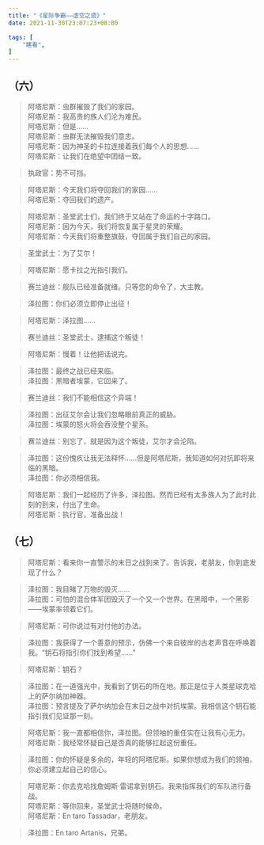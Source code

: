 ```yaml
---
title: "《星际争霸——虚空之遗》"
date: 2021-11-30T23:07:23+08:00

tags: [
    "瞎看",
]
--- 
```


## （六）

> 阿塔尼斯：虫群摧毁了我们的家园。  
> 阿塔尼斯：我高贵的族人们沦为难民。  
> 阿塔尼斯：但是……  
> 阿塔尼斯：虫群无法摧毁我们意志。  
> 阿塔尼斯：因为神圣的卡拉连接着我们每个人的思想……  
> 阿塔尼斯：让我们在绝望中团结一致。  

> 执政官：势不可挡。  

> 阿塔尼斯：今天我们将夺回我们的家园……   
> 阿塔尼斯：夺回我们的遗产。  

> 阿塔尼斯：圣堂武士们，我们终于又站在了命运的十字路口。    
> 阿塔尼斯：因为今天，我们将恢复属于星灵的荣耀。    
> 阿塔尼斯：今天我们将重整旗鼓，夺回属于我们自己的家园。      

> 圣堂武士：为了艾尔！  

> 阿塔尼斯：愿卡拉之光指引我们。    

> 赛兰迪丝：舰队已经准备就绪。只等您的命令了，大主教。  

> 泽拉图：你们必须立即停止出征！  

> 阿塔尼斯：泽拉图……

> 赛兰迪丝：圣堂武士，逮捕这个叛徒！  

> 阿塔尼斯：慢着！让他把话说完。  

> 泽拉图：最终之战已经来临。    
> 泽拉图：黑暗者埃蒙，它回来了。    

> 赛兰迪丝：我们不能相信这个异端！    

> 泽拉图：出征艾尔会让我们忽略眼前真正的威胁。      
> 泽拉图：埃蒙的怒火将会吞没整个星系。      

> 赛兰迪丝：别忘了，就是因为这个叛徒，艾尔才会沦陷。    

> 泽拉图：这份愧疚让我无法释怀……但是阿塔尼斯，我知道如何对抗即将来临的黑暗。  
> 泽拉图：你必须相信我。  

> 阿塔尼斯：我们一起经历了许多，泽拉图。然而已经有太多族人为了此时此刻的到来，付出了生命。  
> 阿塔尼斯：执行官，准备出战！  

## （七）

> 阿塔尼斯：看来你一直警示的末日之战到来了。告诉我，老朋友，你到底发现了什么？  

> 泽拉图：我目睹了万物的毁灭……   
> 泽拉图：可怕的混合体军团毁灭了一个又一个世界。在黑暗中，一个黑影——埃蒙率领着它们。  

> 阿塔尼斯：可你说过有对付他的办法。  

> 泽拉图：我获得了一个善意的预示，仿佛一个来自彼岸的古老声音在呼唤着我。“钥石将指引你们找到希望……”     

> 阿塔尼斯：钥石？    

> 泽拉图：在一道强光中，我看到了钥石的所在地。那正是位于人类星球克哈上的萨尔纳加神器。  
> 泽拉图：预言提及了萨尔纳加会在末日之战中对抗埃蒙。我相信这个钥石能指引我们见证那一刻。  

> 阿塔尼斯：我一直都相信你，泽拉图。但领袖的重任实在让我有心无力。  
> 阿塔尼斯：我经常怀疑自己是否真的能够扛起这份重任。  

> 泽拉图：你的怀疑是多余的，年轻的阿塔尼斯。如果你想成为我们的领袖，你必须建立起自己的信心。  

> 阿塔尼斯：你去克哈找詹姆斯·雷诺拿到钥石。我来指挥我们的军队进行备战。  
> 阿塔尼斯：等你回来，圣堂武士将随时候命。  
> 阿塔尼斯：En taro Tassadar，老朋友。    

> 泽拉图：En taro Artanis，兄弟。    





